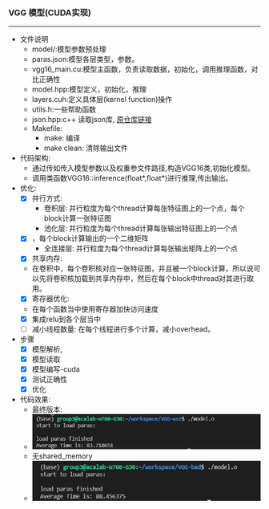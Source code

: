 ### VGG 模型(CUDA实现)
-------
* 文件说明
  * model/:模型参数预处理  
  * paras.json:模型各层类型，参数。
  * vgg16_main.cu:模型主函数，负责读取数据，初始化，调用推理函数，对比正确性
  * model.hpp:模型定义，初始化，推理
  * layers.cuh:定义具体层(kernel function)操作
  * utils.h:一些帮助函数
  * json.hpp:c++ 读取json库, [原仓库链接](https://github.com/nlohmann/json)
  * Makefile:
    * make: 编译
    * make clean: 清除输出文件
* 代码架构:
  * 通过传如传入模型参数以及权重参文件路径,构造VGG16类,初始化模型。
  * 调用类函数VGG16::inference(float*,float*)进行推理,传出输出。
* 优化:
  - [x] 并行方式:
    * 卷积层: 并行粒度为每个thread计算每张特征图上的一个点，每个block计算一张特征图
    * 池化层: 并行粒度为每个thread计算每张输出特征图上的一个点
  - [x] ，每个block计算输出的一个二维矩阵
    * 全连接层: 并行粒度为每个thread计算每张输出矩阵上的一个点
  - [x]  共享内存: 
    * 在卷积中，每个卷积核对应一张特征图，并且被一个block计算，所以说可以先将卷积核加载到共享内存中，然后在每个block中thread对其进行取用。
  - [x]  寄存器优化:
    * 在每个函数当中使用寄存器加快访问速度
  - [x] 集成relu到各个层当中
  - [ ] 减小线程数量: 在每个线程进行多个计算，减小overhead。 
* 步骤
  - [x] 模型解析, 
  - [x] 模型读取
  - [x] 模型编写-cuda
  - [x] 测试正确性
  - [x] 优化

* 代码效果:
  * 最终版本:
  * ![res1](pic/res1.jpg)
  * 无shared_memory
  * ![res3](pic/res3.jpg)
  
